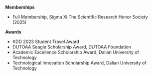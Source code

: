 **Memberships**
- Full Membership, Sigma Xi The Scientific Research Honor Society (2025)
  
**Awards**
- KDD 2023 Student Travel Award
- DUTOAA Seagle Scholarship Award, DUTOAA Foundation
- Academic Excellence Scholarship Award, Dalian University of Technology
- Technological Innovation Scholarship Award, Dalian University of Technology
